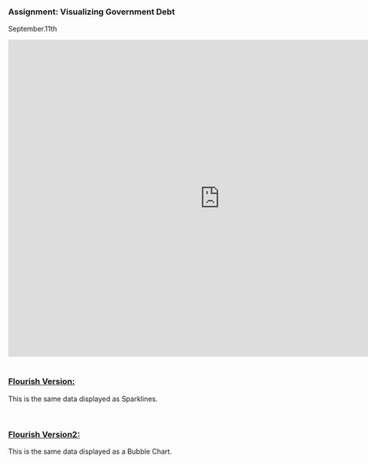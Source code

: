 ### Assignment: Visualizing Government Debt

September.11th

<iframe src="https://data.oecd.org/chart/6OgP" width="860" height="645" style="border: 0" mozallowfullscreen="true" webkitallowfullscreen="true" allowfullscreen="true"><a href="https://data.oecd.org/chart/6OgP" target="_blank">OECD Chart: General government debt, Total, % of GDP, Annual, 2018</a></iframe>

<div>
<br><h3><u>Flourish Version:</u></h3>
<p>This is the same data displayed as Sparklines.</p>
</div>
<div class="flourish-embed flourish-chart" data-src="visualisation/11155646"><script src="https://public.flourish.studio/resources/embed.js"></script></div>

<div>
<br><h3><u>Flourish Version2:</u></h3>
<p>This is the same data displayed as a Bubble Chart.</p>
</div>
<div class="flourish-embed" data-src="visualisation/11162552"><script src="https://public.flourish.studio/resources/embed.js"></script></div>